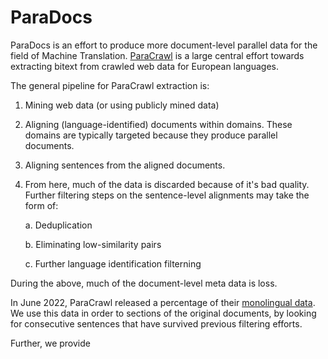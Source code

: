 # ParaDocs

ParaDocs is an effort to produce more document-level parallel data for the field of Machine Translation. [ParaCrawl](https://www.paracrawl.eu/) is a large central effort towards extracting bitext from crawled web data for European languages.

The general pipeline for ParaCrawl extraction is:

1) Mining web data (or using publicly mined data)

2) Aligning (language-identified) documents within domains. These domains are typically targeted because they produce parallel documents.

3) Aligning sentences from the aligned documents.

4) From here, much of the data is discarded because of it's bad quality. Further filtering steps on the sentence-level alignments may take the form of:
    
    a.  Deduplication

    b.  Eliminating low-similarity pairs

    c.  Further language identification filterning

During the above, much of the document-level meta data is loss. 

In June 2022, ParaCrawl released a percentage of their [monolingual data](https://www.paracrawl.eu/moredata). We use this data in order to sections of the original documents, by looking for consecutive sentences that have survived previous filtering efforts.

Further, we provide


